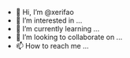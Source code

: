 - 👋 Hi, I’m @xerifao
- 👀 I’m interested in ...
- 🌱 I’m currently learning ...
- 💞️ I’m looking to collaborate on ...
- 📫 How to reach me ...

<!---
xerifao/xerifao is a ✨ special ✨ repository because its `README.md` (this file) appears on your GitHub profile.
You can click the Preview link to take a look at your changes.
--->

